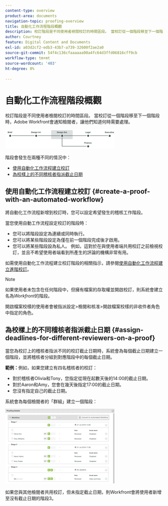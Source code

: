```yaml
---
content-type: overview
product-area: documents
navigation-topic: proofing-overview
title: 自動化工作流程階段概觀
description: 校訂階段是不同使用者檢閱校訂的時間區段。 當校訂從一個階段移至下一個階段時，Adobe Workfront會通知檢閱者，讓他們知道何時需要處理。
author: Courtney
feature: Digital Content and Documents
exl-id: a03d2cf2-edb3-43b7-a739-32600f2ae2a0
source-git-commit: 54f4c136cfaaaaaa90a4fc64d3ffd06816cff9cb
workflow-type: tm+mt
source-wordcount: '403'
ht-degree: 0%

---
```


# 自動化工作流程階段概觀

校訂階段是不同使用者檢閱校訂的時間區段。 當校訂從一個階段移至下一個階段時，Adobe Workfront會通知檢閱者，讓他們知道何時需要處理。

![stages_diagram.png](assets/stages-diagram-350x63.png)

階段會發生在兩種不同的情況中：

* [使用自動化工作流程建立校訂](#create-a-proof-with-an-automated-workflow)
* [為校樣上的不同稽核者指派截止日期](#assign-deadlines-for-different-reviewers-on-a-proof)

## 使用自動化工作流程建立校訂 {#create-a-proof-with-an-automated-workflow}

將自動化工作流程新增到校訂時，您可以設定希望發生的稽核工作階段。

當您使用自動工作流程設定校訂的階段時：

* 您可以將階段設定為連續或同時執行。
* 您可以將某些階段設定為僅在前一個階段完成後才啟用。
* 您可以將某些階段設為私人。 例如，這對於在與使用者端共用校訂之前檢視校訂，並且不希望使用者端看到所產生的評論的機構非常有用。

如需使用自動化工作流程建立校訂階段的相關指示，請參閱[使用自動化工作流程建立進階校訂](../../../review-and-approve-work/proofing/creating-proofs-within-workfront/create-automated-proof-workflow.md)。

>[!NOTE]
>
>如果使用者未包含在任何階段中，但擁有檔案的存取權並開啟校訂，則系統會建立名為&#x200B;*Workfront*&#x200B;的階段。
>
>開啟檔案校樣的使用者會被指派設定>檢閱和核准>開啟檔案校樣的非收件者角色中指定的角色。

## 為校樣上的不同稽核者指派截止日期 {#assign-deadlines-for-different-reviewers-on-a-proof}

當您為校訂上的稽核者指派不同的校訂截止日期時，系統會為每個截止日期建立一個階段，並將稽核者分組到對應階段中的每個截止日期。 

**範例：**&#x200B;例如，如果您建立有四名稽核者的校訂：

* 對於稽核者Olivia和Tony，您指定從現在起數天後的14:00的截止日期。
* 對於Aaron和Amy，您會在幾天後指定17:00的截止日期。
* 您沒有指定自己的截止日期。

系統會為每個檢閱者的「群組」建立一個階段：

![階段.png](assets/stages-350x239.png)

如果您與其他檢閱者共用校訂，但未指定截止日期，則Workfront會將使用者新增至沒有截止日期的階段3。 
